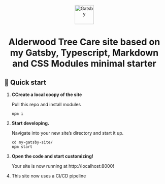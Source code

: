 <p align="center">
  <a href="https://www.gatsbyjs.com/?utm_source=starter&utm_medium=readme&utm_campaign=minimal-starter">
    <img alt="Gatsby" src="https://www.alderwoodtreecare.com/wp-content/uploads/2014/07/logoSITE.png" width="60" />
  </a>
</p>
<h1 align="center">
  Alderwood Tree Care site based on my Gatsby, Typescript, Markdown and CSS Modules minimal starter
</h1>

## 🚀 Quick start

1.  **CCreate a local coopy of the site**

    Pull this repo and install modules

    ```shell
    npm i
    ```

2.  **Start developing.**

    Navigate into your new site’s directory and start it up.

    ```shell
    cd my-gatsby-site/
    npm start
    ```

3.  **Open the code and start customizing!**

    Your site is now running at http://localhost:8000!


4. This site now uses a CI/CD pipeline
